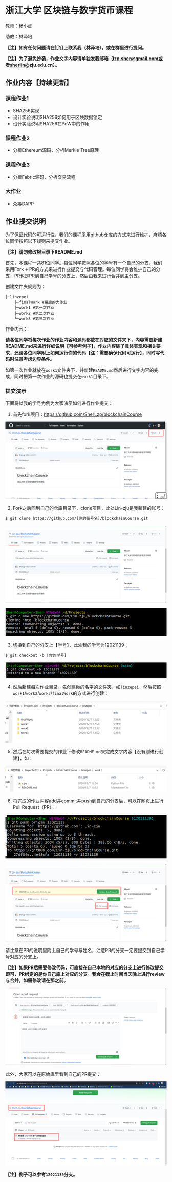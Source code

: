 # 浙江大学 区块链与数字货币课程
教师：杨小虎

助教：林泽培

**【注】如有任何问题请在钉钉上联系我（林泽培），或在群里进行提问。**

**【注】为了避免抄袭，作业文字内容请单独发我邮箱（lzp.sher@gmail.com或者sherlin@zju.edu.cn）。**

## 作业内容【持续更新】

### 课程作业1

- SHA256实现
- 设计实验说明SHA256如何用于区块数据锁定
- 设计实验说明SHA256在PoW中的作用

### 课程作业2

- 分析Ethereum源码，分析Merkle Tree原理

### 课程作业3

- 分析Fabric源码，分析交易流程

### 大作业

- 众筹DAPP

## 作业提交说明

为了保证代码的可运行性，我们的课程采用github仓库的方式来进行维护，麻烦各位同学按照以下规则来提交作业。

**【注】请勿修改根目录下README.md**

首先，本课程一共81位同学。每位同学按照各位的学号有一个自己的分支，我们采用Fork + PR的方式来进行作业提交与代码管理。每位同学将会维护自己的分支，PR也是PR到自己学号的分支上，然后由我来进行合并到主分支。

创建文件夹规则为：

```shell
├─linzepei
    ├─finalWork #最后的大作业
    ├─work1 #第一次作业
    ├─work2 #第二次作业
    └─work3 #第三次作业
```

作业内容：

**请各位同学将每次作业的作业内容和源码都放在对应的文件夹下，内容需要新建README.md来进行详细说明【可参考例子】，作业内容除了具体实现和相关要求，还请各位同学附上如何运行你的代码【注：需要确保代码可运行】，同时写代码时注意考虑边界条件。**

如第一次作业就放在`work1`文件夹下，并新建`README.md`然后进行文字内容的完成，同时把第一次作业的源码也提交在`work1`目录下。

### 提交演示

下面将以我的学号为例为大家演示如何进行作业提交：

1. 首先fork项目：https://github.com/SherLzp/blockchainCourse

![1](assets/1.png)

2. Fork之后回到自己的仓库目录下，clone项目，此处Lin-zju是我新建的账号：

```shell
$ git clone https://github.com/[你的账号名]/blockchainCourse.git
```

![2](assets/2.png)

![3](assets/3.png)

3. 切换到自己的分支上【学号】，此处我的学号为12021139：

```shell
$ git checkout -b [你的学号]
```

![4](assets/4.png)

4. 然后新建每次作业目录，先创建你的名字的文件夹，如`linzepei`，然后按照`work1`/`work2`/`work3`/`finalWork`的方式进行创建：

![5](assets/5.png)

5. 然后在每次需要提交的作业下修改`README.md`来完成文字内容【没有则进行创建】，如：

![6](assets/6.png)



6. 将完成的作业内容add并commit并push到自己的分支后，可以在网页上进行Pull Request（PR）：

![7](assets/7.png)

![8](assets/8.png)

请注意在PR的说明里附上自己的学号与姓名，注意PR的分支一定要提交到自己学号对应的分支上。

**【注】如果PR后需要修改代码，可直接在自己本地的对应的分支上进行修改提交即可，PR绑定的是你自己库上对应的分支。我会在截止时间当天晚上进行review与合并，如需修改请在那之前。**

![9](assets/9.png)

此外，大家可以在原始库里看到自己的PR提交：

![10](assets/10.png)

**【注】例子可以参考`12021139`分支。**
